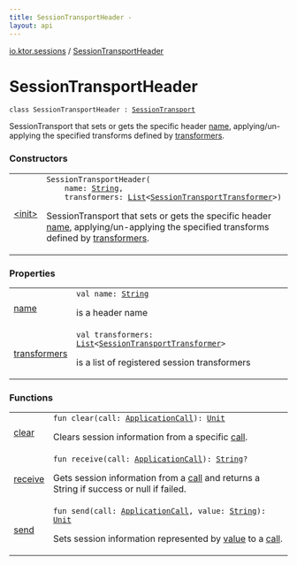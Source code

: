 ```yaml
---
title: SessionTransportHeader - 
layout: api
---
```


<div class='api-docs-breadcrumbs'><a href="../index.html">io.ktor.sessions</a> / <a href="./index.html">SessionTransportHeader</a></div>

# SessionTransportHeader

<div class="signature"><code><span class="keyword">class </span><span class="identifier">SessionTransportHeader</span>&nbsp;<span class="symbol">:</span>&nbsp;<a href="../-session-transport/index.html"><span class="identifier">SessionTransport</span></a></code></div>

SessionTransport that sets or gets the specific header <a href="name.html">name</a>,
applying/un-applying the specified transforms defined by <a href="transformers.html">transformers</a>.

### Constructors

<table class="api-docs-table">
<tbody>
<tr>
<td markdown="1">

<a href="-init-.html">&lt;init&gt;</a>


</td>
<td markdown="1">
<div class="signature"><code><span class="identifier">SessionTransportHeader</span><span class="symbol">(</span><br/>&nbsp;&nbsp;&nbsp;&nbsp;<span class="parameterName" id="io.ktor.sessions.SessionTransportHeader$<init>(kotlin.String, kotlin.collections.List((io.ktor.sessions.SessionTransportTransformer)))/name">name</span><span class="symbol">:</span>&nbsp;<a href="https://kotlinlang.org/api/latest/jvm/stdlib/kotlin/-string/index.html"><span class="identifier">String</span></a><span class="symbol">, </span><br/>&nbsp;&nbsp;&nbsp;&nbsp;<span class="parameterName" id="io.ktor.sessions.SessionTransportHeader$<init>(kotlin.String, kotlin.collections.List((io.ktor.sessions.SessionTransportTransformer)))/transformers">transformers</span><span class="symbol">:</span>&nbsp;<a href="https://kotlinlang.org/api/latest/jvm/stdlib/kotlin.collections/-list/index.html"><span class="identifier">List</span></a><span class="symbol">&lt;</span><a href="../-session-transport-transformer/index.html"><span class="identifier">SessionTransportTransformer</span></a><span class="symbol">&gt;</span><span class="symbol">)</span></code></div>

SessionTransport that sets or gets the specific header <a href="-init-.html#io.ktor.sessions.SessionTransportHeader$<init>(kotlin.String, kotlin.collections.List((io.ktor.sessions.SessionTransportTransformer)))/name">name</a>,
applying/un-applying the specified transforms defined by <a href="-init-.html#io.ktor.sessions.SessionTransportHeader$<init>(kotlin.String, kotlin.collections.List((io.ktor.sessions.SessionTransportTransformer)))/transformers">transformers</a>.


</td>
</tr>
</tbody>
</table>

### Properties

<table class="api-docs-table">
<tbody>
<tr>
<td markdown="1">

<a href="name.html">name</a>


</td>
<td markdown="1">
<div class="signature"><code><span class="keyword">val </span><span class="identifier">name</span><span class="symbol">: </span><a href="https://kotlinlang.org/api/latest/jvm/stdlib/kotlin/-string/index.html"><span class="identifier">String</span></a></code></div>

is a header name


</td>
</tr>
<tr>
<td markdown="1">

<a href="transformers.html">transformers</a>


</td>
<td markdown="1">
<div class="signature"><code><span class="keyword">val </span><span class="identifier">transformers</span><span class="symbol">: </span><a href="https://kotlinlang.org/api/latest/jvm/stdlib/kotlin.collections/-list/index.html"><span class="identifier">List</span></a><span class="symbol">&lt;</span><a href="../-session-transport-transformer/index.html"><span class="identifier">SessionTransportTransformer</span></a><span class="symbol">&gt;</span></code></div>

is a list of registered session transformers


</td>
</tr>
</tbody>
</table>

### Functions

<table class="api-docs-table">
<tbody>
<tr>
<td markdown="1">

<a href="clear.html">clear</a>


</td>
<td markdown="1">
<div class="signature"><code><span class="keyword">fun </span><span class="identifier">clear</span><span class="symbol">(</span><span class="parameterName" id="io.ktor.sessions.SessionTransportHeader$clear(io.ktor.application.ApplicationCall)/call">call</span><span class="symbol">:</span>&nbsp;<a href="../../io.ktor.application/-application-call/index.html"><span class="identifier">ApplicationCall</span></a><span class="symbol">)</span><span class="symbol">: </span><a href="https://kotlinlang.org/api/latest/jvm/stdlib/kotlin/-unit/index.html"><span class="identifier">Unit</span></a></code></div>

Clears session information from a specific <a href="clear.html#io.ktor.sessions.SessionTransportHeader$clear(io.ktor.application.ApplicationCall)/call">call</a>.


</td>
</tr>
<tr>
<td markdown="1">

<a href="receive.html">receive</a>


</td>
<td markdown="1">
<div class="signature"><code><span class="keyword">fun </span><span class="identifier">receive</span><span class="symbol">(</span><span class="parameterName" id="io.ktor.sessions.SessionTransportHeader$receive(io.ktor.application.ApplicationCall)/call">call</span><span class="symbol">:</span>&nbsp;<a href="../../io.ktor.application/-application-call/index.html"><span class="identifier">ApplicationCall</span></a><span class="symbol">)</span><span class="symbol">: </span><a href="https://kotlinlang.org/api/latest/jvm/stdlib/kotlin/-string/index.html"><span class="identifier">String</span></a><span class="symbol">?</span></code></div>

Gets session information from a <a href="receive.html#io.ktor.sessions.SessionTransportHeader$receive(io.ktor.application.ApplicationCall)/call">call</a> and returns a String if success or null if failed.


</td>
</tr>
<tr>
<td markdown="1">

<a href="send.html">send</a>


</td>
<td markdown="1">
<div class="signature"><code><span class="keyword">fun </span><span class="identifier">send</span><span class="symbol">(</span><span class="parameterName" id="io.ktor.sessions.SessionTransportHeader$send(io.ktor.application.ApplicationCall, kotlin.String)/call">call</span><span class="symbol">:</span>&nbsp;<a href="../../io.ktor.application/-application-call/index.html"><span class="identifier">ApplicationCall</span></a><span class="symbol">, </span><span class="parameterName" id="io.ktor.sessions.SessionTransportHeader$send(io.ktor.application.ApplicationCall, kotlin.String)/value">value</span><span class="symbol">:</span>&nbsp;<a href="https://kotlinlang.org/api/latest/jvm/stdlib/kotlin/-string/index.html"><span class="identifier">String</span></a><span class="symbol">)</span><span class="symbol">: </span><a href="https://kotlinlang.org/api/latest/jvm/stdlib/kotlin/-unit/index.html"><span class="identifier">Unit</span></a></code></div>

Sets session information represented by <a href="send.html#io.ktor.sessions.SessionTransportHeader$send(io.ktor.application.ApplicationCall, kotlin.String)/value">value</a> to a <a href="send.html#io.ktor.sessions.SessionTransportHeader$send(io.ktor.application.ApplicationCall, kotlin.String)/call">call</a>.


</td>
</tr>
</tbody>
</table>
